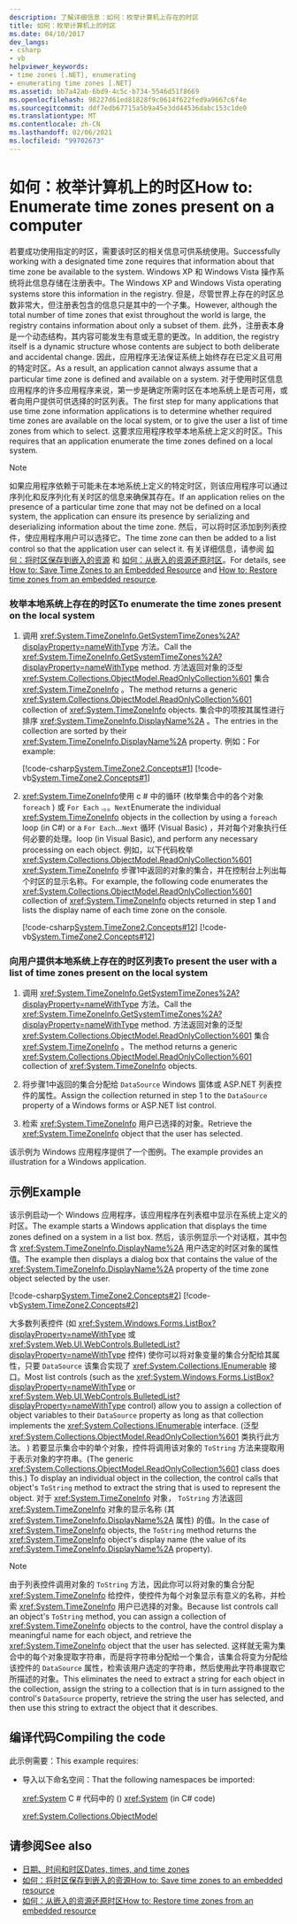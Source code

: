 ```yaml
---
description: 了解详细信息：如何：枚举计算机上存在的时区
title: 如何：枚举计算机上的时区
ms.date: 04/10/2017
dev_langs:
- csharp
- vb
helpviewer_keywords:
- time zones [.NET], enumerating
- enumerating time zones [.NET]
ms.assetid: bb7a42ab-6bd9-4c5c-b734-5546d51f8669
ms.openlocfilehash: 98227d61ed81828f9c0614f622fed9a9667c6f4e
ms.sourcegitcommit: ddf7edb67715a5b9a45e3dd44536dabc153c1de0
ms.translationtype: MT
ms.contentlocale: zh-CN
ms.lasthandoff: 02/06/2021
ms.locfileid: "99702673"
---
```

# <a name="how-to-enumerate-time-zones-present-on-a-computer"></a><span data-ttu-id="c65dc-103">如何：枚举计算机上的时区</span><span class="sxs-lookup"><span data-stu-id="c65dc-103">How to: Enumerate time zones present on a computer</span></span>

<span data-ttu-id="c65dc-104">若要成功使用指定的时区，需要该时区的相关信息可供系统使用。</span><span class="sxs-lookup"><span data-stu-id="c65dc-104">Successfully working with a designated time zone requires that information about that time zone be available to the system.</span></span> <span data-ttu-id="c65dc-105">Windows XP 和 Windows Vista 操作系统将此信息存储在注册表中。</span><span class="sxs-lookup"><span data-stu-id="c65dc-105">The Windows XP and Windows Vista operating systems store this information in the registry.</span></span> <span data-ttu-id="c65dc-106">但是，尽管世界上存在的时区总数非常大，但注册表包含的信息只是其中的一个子集。</span><span class="sxs-lookup"><span data-stu-id="c65dc-106">However, although the total number of time zones that exist throughout the world is large, the registry contains information about only a subset of them.</span></span> <span data-ttu-id="c65dc-107">此外，注册表本身是一个动态结构，其内容可能发生有意或无意的更改。</span><span class="sxs-lookup"><span data-stu-id="c65dc-107">In addition, the registry itself is a dynamic structure whose contents are subject to both deliberate and accidental change.</span></span> <span data-ttu-id="c65dc-108">因此，应用程序无法保证系统上始终存在已定义且可用的特定时区。</span><span class="sxs-lookup"><span data-stu-id="c65dc-108">As a result, an application cannot always assume that a particular time zone is defined and available on a system.</span></span> <span data-ttu-id="c65dc-109">对于使用时区信息应用程序的许多应用程序来说，第一步是确定所需时区在本地系统上是否可用，或者向用户提供可供选择的时区列表。</span><span class="sxs-lookup"><span data-stu-id="c65dc-109">The first step for many applications that use time zone information applications is to determine whether required time zones are available on the local system, or to give the user a list of time zones from which to select.</span></span> <span data-ttu-id="c65dc-110">这要求应用程序枚举本地系统上定义的时区。</span><span class="sxs-lookup"><span data-stu-id="c65dc-110">This requires that an application enumerate the time zones defined on a local system.</span></span>

> [!NOTE]
> <span data-ttu-id="c65dc-111">如果应用程序依赖于可能未在本地系统上定义的特定时区，则该应用程序可以通过序列化和反序列化有关时区的信息来确保其存在。</span><span class="sxs-lookup"><span data-stu-id="c65dc-111">If an application relies on the presence of a particular time zone that may not be defined on a local system, the application can ensure its presence by serializing and deserializing information about the time zone.</span></span> <span data-ttu-id="c65dc-112">然后，可以将时区添加到列表控件，使应用程序用户可以选择它。</span><span class="sxs-lookup"><span data-stu-id="c65dc-112">The time zone can then be added to a list control so that the application user can select it.</span></span> <span data-ttu-id="c65dc-113">有关详细信息，请参阅 [如何：将时区保存到嵌入的资源](save-time-zones-to-an-embedded-resource.md) 和 [如何：从嵌入的资源还原时区](restore-time-zones-from-an-embedded-resource.md)。</span><span class="sxs-lookup"><span data-stu-id="c65dc-113">For details, see [How to: Save Time Zones to an Embedded Resource](save-time-zones-to-an-embedded-resource.md) and [How to: Restore time zones from an embedded resource](restore-time-zones-from-an-embedded-resource.md).</span></span>

### <a name="to-enumerate-the-time-zones-present-on-the-local-system"></a><span data-ttu-id="c65dc-114">枚举本地系统上存在的时区</span><span class="sxs-lookup"><span data-stu-id="c65dc-114">To enumerate the time zones present on the local system</span></span>

1. <span data-ttu-id="c65dc-115">调用 <xref:System.TimeZoneInfo.GetSystemTimeZones%2A?displayProperty=nameWithType> 方法。</span><span class="sxs-lookup"><span data-stu-id="c65dc-115">Call the <xref:System.TimeZoneInfo.GetSystemTimeZones%2A?displayProperty=nameWithType> method.</span></span> <span data-ttu-id="c65dc-116">方法返回对象的泛型 <xref:System.Collections.ObjectModel.ReadOnlyCollection%601> 集合 <xref:System.TimeZoneInfo> 。</span><span class="sxs-lookup"><span data-stu-id="c65dc-116">The method returns a generic <xref:System.Collections.ObjectModel.ReadOnlyCollection%601> collection of <xref:System.TimeZoneInfo> objects.</span></span> <span data-ttu-id="c65dc-117">集合中的项按其属性进行排序 <xref:System.TimeZoneInfo.DisplayName%2A> 。</span><span class="sxs-lookup"><span data-stu-id="c65dc-117">The entries in the collection are sorted by their <xref:System.TimeZoneInfo.DisplayName%2A> property.</span></span> <span data-ttu-id="c65dc-118">例如：</span><span class="sxs-lookup"><span data-stu-id="c65dc-118">For example:</span></span>

   [!code-csharp[System.TimeZone2.Concepts#1](../../../samples/snippets/csharp/VS_Snippets_CLR_System/system.TimeZone2.Concepts/CS/TimeZone2Concepts.cs#1)]
   [!code-vb[System.TimeZone2.Concepts#1](../../../samples/snippets/visualbasic/VS_Snippets_CLR_System/system.TimeZone2.Concepts/VB/TimeZone2Concepts.vb#1)]

2. <span data-ttu-id="c65dc-119"><xref:System.TimeZoneInfo>使用 c # 中的循环 (枚举集合中的各个对象 `foreach` ) 或 `For Each` .。。`Next`</span><span class="sxs-lookup"><span data-stu-id="c65dc-119">Enumerate the individual <xref:System.TimeZoneInfo> objects in the collection by using a `foreach` loop (in C#) or a `For Each`…`Next`</span></span> <span data-ttu-id="c65dc-120">循环 (Visual Basic) ，并对每个对象执行任何必要的处理。</span><span class="sxs-lookup"><span data-stu-id="c65dc-120">loop (in Visual Basic), and perform any necessary processing on each object.</span></span> <span data-ttu-id="c65dc-121">例如，以下代码枚举 <xref:System.Collections.ObjectModel.ReadOnlyCollection%601> <xref:System.TimeZoneInfo> 步骤1中返回的对象的集合，并在控制台上列出每个时区的显示名称。</span><span class="sxs-lookup"><span data-stu-id="c65dc-121">For example, the following code enumerates the <xref:System.Collections.ObjectModel.ReadOnlyCollection%601> collection of <xref:System.TimeZoneInfo> objects returned in step 1 and lists the display name of each time zone on the console.</span></span>

   [!code-csharp[System.TimeZone2.Concepts#12](../../../samples/snippets/csharp/VS_Snippets_CLR_System/system.TimeZone2.Concepts/CS/TimeZone2Concepts.cs#12)]
   [!code-vb[System.TimeZone2.Concepts#12](../../../samples/snippets/visualbasic/VS_Snippets_CLR_System/system.TimeZone2.Concepts/VB/TimeZone2Concepts.vb#12)]

### <a name="to-present-the-user-with-a-list-of-time-zones-present-on-the-local-system"></a><span data-ttu-id="c65dc-122">向用户提供本地系统上存在的时区列表</span><span class="sxs-lookup"><span data-stu-id="c65dc-122">To present the user with a list of time zones present on the local system</span></span>

1. <span data-ttu-id="c65dc-123">调用 <xref:System.TimeZoneInfo.GetSystemTimeZones%2A?displayProperty=nameWithType> 方法。</span><span class="sxs-lookup"><span data-stu-id="c65dc-123">Call the <xref:System.TimeZoneInfo.GetSystemTimeZones%2A?displayProperty=nameWithType> method.</span></span> <span data-ttu-id="c65dc-124">方法返回对象的泛型 <xref:System.Collections.ObjectModel.ReadOnlyCollection%601> 集合 <xref:System.TimeZoneInfo> 。</span><span class="sxs-lookup"><span data-stu-id="c65dc-124">The method returns a generic <xref:System.Collections.ObjectModel.ReadOnlyCollection%601> collection of <xref:System.TimeZoneInfo> objects.</span></span>

2. <span data-ttu-id="c65dc-125">将步骤1中返回的集合分配给 `DataSource` Windows 窗体或 ASP.NET 列表控件的属性。</span><span class="sxs-lookup"><span data-stu-id="c65dc-125">Assign the collection returned in step 1 to the `DataSource` property of a Windows forms or ASP.NET list control.</span></span>

3. <span data-ttu-id="c65dc-126">检索 <xref:System.TimeZoneInfo> 用户已选择的对象。</span><span class="sxs-lookup"><span data-stu-id="c65dc-126">Retrieve the <xref:System.TimeZoneInfo> object that the user has selected.</span></span>

<span data-ttu-id="c65dc-127">该示例为 Windows 应用程序提供了一个图例。</span><span class="sxs-lookup"><span data-stu-id="c65dc-127">The example provides an illustration for a Windows application.</span></span>

## <a name="example"></a><span data-ttu-id="c65dc-128">示例</span><span class="sxs-lookup"><span data-stu-id="c65dc-128">Example</span></span>

<span data-ttu-id="c65dc-129">该示例启动一个 Windows 应用程序，该应用程序在列表框中显示在系统上定义的时区。</span><span class="sxs-lookup"><span data-stu-id="c65dc-129">The example starts a Windows application that displays the time zones defined on a system in a list box.</span></span> <span data-ttu-id="c65dc-130">然后，该示例显示一个对话框，其中包含 <xref:System.TimeZoneInfo.DisplayName%2A> 用户选定的时区对象的属性值。</span><span class="sxs-lookup"><span data-stu-id="c65dc-130">The example then displays a dialog box that contains the value of the <xref:System.TimeZoneInfo.DisplayName%2A> property of the time zone object selected by the user.</span></span>

[!code-csharp[System.TimeZone2.Concepts#2](../../../samples/snippets/csharp/VS_Snippets_CLR_System/system.TimeZone2.Concepts/CS/TimeZone2Concepts.cs#2)]
[!code-vb[System.TimeZone2.Concepts#2](../../../samples/snippets/visualbasic/VS_Snippets_CLR_System/system.TimeZone2.Concepts/VB/TimeZone2Concepts.vb#2)]

<span data-ttu-id="c65dc-131">大多数列表控件 (如 <xref:System.Windows.Forms.ListBox?displayProperty=nameWithType> 或 <xref:System.Web.UI.WebControls.BulletedList?displayProperty=nameWithType> 控件) 使你可以将对象变量的集合分配给其属性，只要 `DataSource` 该集合实现了 <xref:System.Collections.IEnumerable> 接口。</span><span class="sxs-lookup"><span data-stu-id="c65dc-131">Most list controls (such as the <xref:System.Windows.Forms.ListBox?displayProperty=nameWithType> or <xref:System.Web.UI.WebControls.BulletedList?displayProperty=nameWithType> control) allow you to assign a collection of object variables to their `DataSource` property as long as that collection implements the <xref:System.Collections.IEnumerable> interface.</span></span> <span data-ttu-id="c65dc-132"> (泛型 <xref:System.Collections.ObjectModel.ReadOnlyCollection%601> 类执行此方法。 ) 若要显示集合中的单个对象，控件将调用该对象的 `ToString` 方法来提取用于表示对象的字符串。</span><span class="sxs-lookup"><span data-stu-id="c65dc-132">(The generic <xref:System.Collections.ObjectModel.ReadOnlyCollection%601> class does this.) To display an individual object in the collection, the control calls that object's `ToString` method to extract the string that is used to represent the object.</span></span> <span data-ttu-id="c65dc-133">对于 <xref:System.TimeZoneInfo> 对象， `ToString` 方法返回 <xref:System.TimeZoneInfo> 对象的显示名称 (其 <xref:System.TimeZoneInfo.DisplayName%2A> 属性) 的值。</span><span class="sxs-lookup"><span data-stu-id="c65dc-133">In the case of <xref:System.TimeZoneInfo> objects, the `ToString` method returns the <xref:System.TimeZoneInfo> object's display name (the value of its <xref:System.TimeZoneInfo.DisplayName%2A> property).</span></span>

> [!NOTE]
> <span data-ttu-id="c65dc-134">由于列表控件调用对象的 `ToString` 方法，因此你可以将对象的集合分配 <xref:System.TimeZoneInfo> 给控件，使控件为每个对象显示有意义的名称，并检索 <xref:System.TimeZoneInfo> 用户已选择的对象。</span><span class="sxs-lookup"><span data-stu-id="c65dc-134">Because list controls call an object's `ToString` method, you can assign a collection of <xref:System.TimeZoneInfo> objects to the control, have the control display a meaningful name for each object, and retrieve the <xref:System.TimeZoneInfo> object that the user has selected.</span></span> <span data-ttu-id="c65dc-135">这样就无需为集合中的每个对象提取字符串，而是将字符串分配给一个集合，该集合将变为分配给该控件的 `DataSource` 属性，检索该用户选定的字符串，然后使用此字符串提取它所描述的对象。</span><span class="sxs-lookup"><span data-stu-id="c65dc-135">This eliminates the need to extract a string for each object in the collection, assign the string to a collection that is in turn assigned to the control's `DataSource` property, retrieve the string the user has selected, and then use this string to extract the object that it describes.</span></span>

## <a name="compiling-the-code"></a><span data-ttu-id="c65dc-136">编译代码</span><span class="sxs-lookup"><span data-stu-id="c65dc-136">Compiling the code</span></span>

<span data-ttu-id="c65dc-137">此示例需要：</span><span class="sxs-lookup"><span data-stu-id="c65dc-137">This example requires:</span></span>

- <span data-ttu-id="c65dc-138">导入以下命名空间：</span><span class="sxs-lookup"><span data-stu-id="c65dc-138">That the following namespaces be imported:</span></span>

  <span data-ttu-id="c65dc-139"><xref:System> C # 代码中的 () </span><span class="sxs-lookup"><span data-stu-id="c65dc-139"><xref:System> (in C# code)</span></span>

  <xref:System.Collections.ObjectModel>

## <a name="see-also"></a><span data-ttu-id="c65dc-140">请参阅</span><span class="sxs-lookup"><span data-stu-id="c65dc-140">See also</span></span>

- [<span data-ttu-id="c65dc-141">日期、时间和时区</span><span class="sxs-lookup"><span data-stu-id="c65dc-141">Dates, times, and time zones</span></span>](index.md)
- [<span data-ttu-id="c65dc-142">如何：将时区保存到嵌入的资源</span><span class="sxs-lookup"><span data-stu-id="c65dc-142">How to: Save time zones to an embedded resource</span></span>](save-time-zones-to-an-embedded-resource.md)
- [<span data-ttu-id="c65dc-143">如何：从嵌入的资源还原时区</span><span class="sxs-lookup"><span data-stu-id="c65dc-143">How to: Restore time zones from an embedded resource</span></span>](restore-time-zones-from-an-embedded-resource.md)
